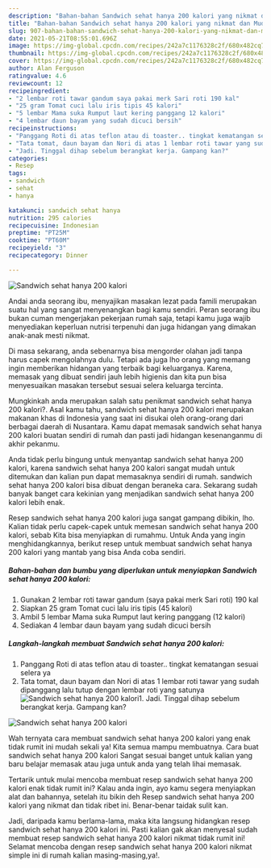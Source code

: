 ```yaml
---
description: "Bahan-bahan Sandwich sehat hanya 200 kalori yang nikmat dan Mudah Dibuat"
title: "Bahan-bahan Sandwich sehat hanya 200 kalori yang nikmat dan Mudah Dibuat"
slug: 907-bahan-bahan-sandwich-sehat-hanya-200-kalori-yang-nikmat-dan-mudah-dibuat
date: 2021-05-21T08:55:01.696Z
image: https://img-global.cpcdn.com/recipes/242a7c1176328c2f/680x482cq70/sandwich-sehat-hanya-200-kalori-foto-resep-utama.jpg
thumbnail: https://img-global.cpcdn.com/recipes/242a7c1176328c2f/680x482cq70/sandwich-sehat-hanya-200-kalori-foto-resep-utama.jpg
cover: https://img-global.cpcdn.com/recipes/242a7c1176328c2f/680x482cq70/sandwich-sehat-hanya-200-kalori-foto-resep-utama.jpg
author: Alan Ferguson
ratingvalue: 4.6
reviewcount: 12
recipeingredient:
- "2 lembar roti tawar gandum saya pakai merk Sari roti 190 kal"
- "25 gram Tomat cuci lalu iris tipis 45 kalori"
- "5 lembar Mama suka Rumput laut kering panggang 12 kalori"
- "4 lembar daun bayam yang sudah dicuci bersih"
recipeinstructions:
- "Panggang Roti di atas teflon atau di toaster.. tingkat kematangan sesuai selera ya"
- "Tata tomat, daun bayam dan Nori di atas 1 lembar roti tawar yang sudah dipanggang lalu tutup dengan lembar roti yang satunya"
- "Jadi. Tinggal dihap sebelum berangkat kerja. Gampang kan?"
categories:
- Resep
tags:
- sandwich
- sehat
- hanya

katakunci: sandwich sehat hanya 
nutrition: 295 calories
recipecuisine: Indonesian
preptime: "PT25M"
cooktime: "PT60M"
recipeyield: "3"
recipecategory: Dinner

---
```



![Sandwich sehat hanya 200 kalori](https://img-global.cpcdn.com/recipes/242a7c1176328c2f/680x482cq70/sandwich-sehat-hanya-200-kalori-foto-resep-utama.jpg)

Andai anda seorang ibu, menyajikan masakan lezat pada famili merupakan suatu hal yang sangat menyenangkan bagi kamu sendiri. Peran seorang ibu bukan cuman mengerjakan pekerjaan rumah saja, tetapi kamu juga wajib menyediakan keperluan nutrisi terpenuhi dan juga hidangan yang dimakan anak-anak mesti nikmat.

Di masa  sekarang, anda sebenarnya bisa mengorder olahan jadi tanpa harus capek mengolahnya dulu. Tetapi ada juga lho orang yang memang ingin memberikan hidangan yang terbaik bagi keluarganya. Karena, memasak yang dibuat sendiri jauh lebih higienis dan kita pun bisa menyesuaikan masakan tersebut sesuai selera keluarga tercinta. 



Mungkinkah anda merupakan salah satu penikmat sandwich sehat hanya 200 kalori?. Asal kamu tahu, sandwich sehat hanya 200 kalori merupakan makanan khas di Indonesia yang saat ini disukai oleh orang-orang dari berbagai daerah di Nusantara. Kamu dapat memasak sandwich sehat hanya 200 kalori buatan sendiri di rumah dan pasti jadi hidangan kesenanganmu di akhir pekanmu.

Anda tidak perlu bingung untuk menyantap sandwich sehat hanya 200 kalori, karena sandwich sehat hanya 200 kalori sangat mudah untuk ditemukan dan kalian pun dapat memasaknya sendiri di rumah. sandwich sehat hanya 200 kalori bisa dibuat dengan beraneka cara. Sekarang sudah banyak banget cara kekinian yang menjadikan sandwich sehat hanya 200 kalori lebih enak.

Resep sandwich sehat hanya 200 kalori juga sangat gampang dibikin, lho. Kalian tidak perlu capek-capek untuk memesan sandwich sehat hanya 200 kalori, sebab Kita bisa menyiapkan di rumahmu. Untuk Anda yang ingin menghidangkannya, berikut resep untuk membuat sandwich sehat hanya 200 kalori yang mantab yang bisa Anda coba sendiri.

<!--inarticleads1-->

##### Bahan-bahan dan bumbu yang diperlukan untuk menyiapkan Sandwich sehat hanya 200 kalori:

1. Gunakan 2 lembar roti tawar gandum (saya pakai merk Sari roti) 190 kal
1. Siapkan 25 gram Tomat cuci lalu iris tipis (45 kalori)
1. Ambil 5 lembar Mama suka Rumput laut kering panggang (12 kalori)
1. Sediakan 4 lembar daun bayam yang sudah dicuci bersih




<!--inarticleads2-->

##### Langkah-langkah membuat Sandwich sehat hanya 200 kalori:

1. Panggang Roti di atas teflon atau di toaster.. tingkat kematangan sesuai selera ya
1. Tata tomat, daun bayam dan Nori di atas 1 lembar roti tawar yang sudah dipanggang lalu tutup dengan lembar roti yang satunya
<img src="https://img-global.cpcdn.com/steps/911232bf34fdf141/160x128cq70/sandwich-sehat-hanya-200-kalori-langkah-memasak-2-foto.jpg" alt="Sandwich sehat hanya 200 kalori">1. Jadi. Tinggal dihap sebelum berangkat kerja. Gampang kan?
<img src="https://img-global.cpcdn.com/steps/e09c51b203c99177/160x128cq70/sandwich-sehat-hanya-200-kalori-langkah-memasak-3-foto.jpg" alt="Sandwich sehat hanya 200 kalori">



Wah ternyata cara membuat sandwich sehat hanya 200 kalori yang enak tidak rumit ini mudah sekali ya! Kita semua mampu membuatnya. Cara buat sandwich sehat hanya 200 kalori Sangat sesuai banget untuk kalian yang baru belajar memasak atau juga untuk anda yang telah lihai memasak.

Tertarik untuk mulai mencoba membuat resep sandwich sehat hanya 200 kalori enak tidak rumit ini? Kalau anda ingin, ayo kamu segera menyiapkan alat dan bahannya, setelah itu bikin deh Resep sandwich sehat hanya 200 kalori yang nikmat dan tidak ribet ini. Benar-benar taidak sulit kan. 

Jadi, daripada kamu berlama-lama, maka kita langsung hidangkan resep sandwich sehat hanya 200 kalori ini. Pasti kalian gak akan menyesal sudah membuat resep sandwich sehat hanya 200 kalori nikmat tidak rumit ini! Selamat mencoba dengan resep sandwich sehat hanya 200 kalori nikmat simple ini di rumah kalian masing-masing,ya!.

